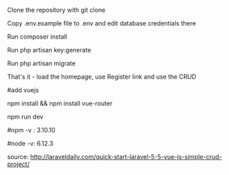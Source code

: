 Clone the repository with git clone

Copy .env.example file to .env and edit database credentials there

Run composer install

Run php artisan key:generate

Run php artisan migrate

That's it - load the homepage, use Register link and use the CRUD

#add vuejs

npm install && npm install vue-router

npm run dev

#npm -v : 3.10.10

#node -v: 6.12.3

source: http://laraveldaily.com/quick-start-laravel-5-5-vue-js-simple-crud-project/

